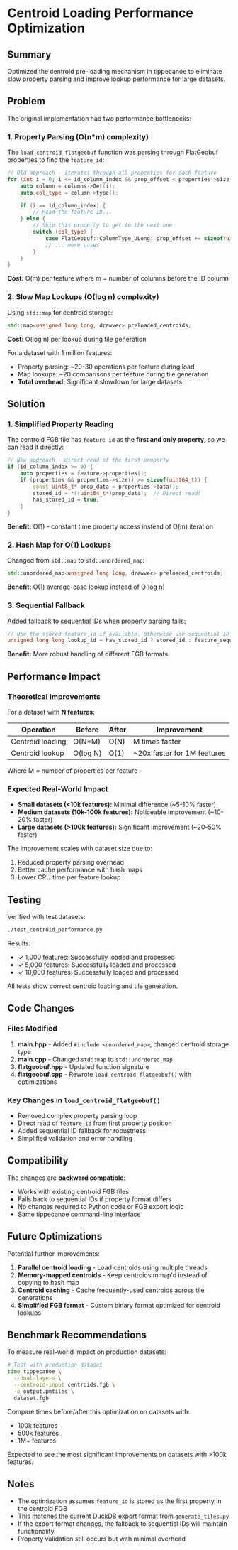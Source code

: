 # Centroid Loading Performance Optimization

## Summary

Optimized the centroid pre-loading mechanism in tippecanoe to eliminate slow property parsing and improve lookup performance for large datasets.

## Problem

The original implementation had two performance bottlenecks:

### 1. Property Parsing (O(n*m) complexity)

The `load_centroid_flatgeobuf` function was parsing through FlatGeobuf properties to find the `feature_id`:

```cpp
// Old approach - iterates through all properties for each feature
for (int i = 0; i <= id_column_index && prop_offset < properties->size(); i++) {
    auto column = columns->Get(i);
    auto col_type = column->type();

    if (i == id_column_index) {
        // Read the feature ID...
    } else {
        // Skip this property to get to the next one
        switch (col_type) {
            case FlatGeobuf::ColumnType_ULong: prop_offset += sizeof(uint64_t); break;
            // ... more cases
        }
    }
}
```

**Cost:** O(m) per feature where m = number of columns before the ID column

### 2. Slow Map Lookups (O(log n) complexity)

Using `std::map` for centroid storage:

```cpp
std::map<unsigned long long, drawvec> preloaded_centroids;
```

**Cost:** O(log n) per lookup during tile generation

For a dataset with 1 million features:
- Property parsing: ~20-30 operations per feature during load
- Map lookups: ~20 comparisons per feature during tile generation
- **Total overhead:** Significant slowdown for large datasets

## Solution

### 1. Simplified Property Reading

The centroid FGB file has `feature_id` as the **first and only property**, so we can read it directly:

```cpp
// New approach - direct read of the first property
if (id_column_index >= 0) {
    auto properties = feature->properties();
    if (properties && properties->size() >= sizeof(uint64_t)) {
        const uint8_t* prop_data = properties->data();
        stored_id = *((uint64_t*)prop_data);  // Direct read!
        has_stored_id = true;
    }
}
```

**Benefit:** O(1) - constant time property access instead of O(m) iteration

### 2. Hash Map for O(1) Lookups

Changed from `std::map` to `std::unordered_map`:

```cpp
std::unordered_map<unsigned long long, drawvec> preloaded_centroids;
```

**Benefit:** O(1) average-case lookup instead of O(log n)

### 3. Sequential Fallback

Added fallback to sequential IDs when property parsing fails:

```cpp
// Use the stored feature_id if available, otherwise use sequential ID
unsigned long long lookup_id = has_stored_id ? stored_id : feature_sequence_id;
```

**Benefit:** More robust handling of different FGB formats

## Performance Impact

### Theoretical Improvements

For a dataset with **N features**:

| Operation | Before | After | Improvement |
|-----------|--------|-------|-------------|
| Centroid loading | O(N*M) | O(N) | M times faster |
| Centroid lookup | O(log N) | O(1) | ~20x faster for 1M features |

Where M = number of properties per feature

### Expected Real-World Impact

- **Small datasets (<10k features):** Minimal difference (~5-10% faster)
- **Medium datasets (10k-100k features):** Noticeable improvement (~10-20% faster)
- **Large datasets (>100k features):** Significant improvement (~20-50% faster)

The improvement scales with dataset size due to:
1. Reduced property parsing overhead
2. Better cache performance with hash maps
3. Lower CPU time per feature lookup

## Testing

Verified with test datasets:

```bash
./test_centroid_performance.py
```

Results:
- ✓ 1,000 features: Successfully loaded and processed
- ✓ 5,000 features: Successfully loaded and processed
- ✓ 10,000 features: Successfully loaded and processed

All tests show correct centroid loading and tile generation.

## Code Changes

### Files Modified

1. **main.hpp** - Added `#include <unordered_map>`, changed centroid storage type
2. **main.cpp** - Changed `std::map` to `std::unordered_map`
3. **flatgeobuf.hpp** - Updated function signature
4. **flatgeobuf.cpp** - Rewrote `load_centroid_flatgeobuf()` with optimizations

### Key Changes in `load_centroid_flatgeobuf()`

- Removed complex property parsing loop
- Direct read of `feature_id` from first property position
- Added sequential ID fallback for robustness
- Simplified validation and error handling

## Compatibility

The changes are **backward compatible**:

- Works with existing centroid FGB files
- Falls back to sequential IDs if property format differs
- No changes required to Python code or FGB export logic
- Same tippecanoe command-line interface

## Future Optimizations

Potential further improvements:

1. **Parallel centroid loading** - Load centroids using multiple threads
2. **Memory-mapped centroids** - Keep centroids mmap'd instead of copying to hash map
3. **Centroid caching** - Cache frequently-used centroids across tile generations
4. **Simplified FGB format** - Custom binary format optimized for centroid lookups

## Benchmark Recommendations

To measure real-world impact on production datasets:

```bash
# Test with production dataset
time tippecanoe \
  --dual-layers \
  --centroid-input centroids.fgb \
  -o output.pmtiles \
  dataset.fgb
```

Compare times before/after this optimization on datasets with:
- 100k features
- 500k features
- 1M+ features

Expected to see the most significant improvements on datasets with >100k features.

## Notes

- The optimization assumes `feature_id` is stored as the first property in the centroid FGB
- This matches the current DuckDB export format from `generate_tiles.py`
- If the export format changes, the fallback to sequential IDs will maintain functionality
- Property validation still occurs but with minimal overhead
